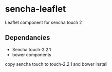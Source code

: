 sencha-leaflet
==============

Leaflet component for sencha touch 2

Dependancies
------------

* Sencha touch-2.2.1
* bower components

copy sencha touch to touch-2.2.1 and bower install
